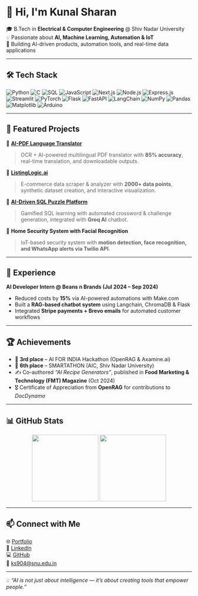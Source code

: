 # 👋 Hi, I'm Kunal Sharan  

🎓 B.Tech in **Electrical & Computer Engineering** @ Shiv Nadar University  
💡 Passionate about **AI, Machine Learning, Automation & IoT**  
🚀 Building AI-driven products, automation tools, and real-time data applications  

---

## 🛠️ Tech Stack  

![Python](https://img.shields.io/badge/Python-3776AB?style=for-the-badge&logo=python&logoColor=white)  ![C](https://img.shields.io/badge/C-00599C?style=for-the-badge&logo=c&logoColor=white)  ![SQL](https://img.shields.io/badge/SQL-4479A1?style=for-the-badge&logo=mysql&logoColor=white)  ![JavaScript](https://img.shields.io/badge/JavaScript-F7DF1E?style=for-the-badge&logo=javascript&logoColor=black)  ![Next.js](https://img.shields.io/badge/Next.js-000000?style=for-the-badge&logo=nextdotjs&logoColor=white)  ![Node.js](https://img.shields.io/badge/Node.js-339933?style=for-the-badge&logo=nodedotjs&logoColor=white)  ![Express.js](https://img.shields.io/badge/Express.js-000000?style=for-the-badge&logo=express&logoColor=white)  ![Streamlit](https://img.shields.io/badge/Streamlit-FF4B4B?style=for-the-badge&logo=streamlit&logoColor=white)  ![PyTorch](https://img.shields.io/badge/PyTorch-EE4C2C?style=for-the-badge&logo=pytorch&logoColor=white)  ![Flask](https://img.shields.io/badge/Flask-000000?style=for-the-badge&logo=flask&logoColor=white)  ![FastAPI](https://img.shields.io/badge/FastAPI-009688?style=for-the-badge&logo=fastapi&logoColor=white)  ![LangChain](https://img.shields.io/badge/LangChain-2C2C2C?style=for-the-badge&logo=chainlink&logoColor=white)  ![NumPy](https://img.shields.io/badge/NumPy-013243?style=for-the-badge&logo=numpy&logoColor=white)  ![Pandas](https://img.shields.io/badge/Pandas-150458?style=for-the-badge&logo=pandas&logoColor=white)  ![Matplotlib](https://img.shields.io/badge/Matplotlib-005571?style=for-the-badge&logo=plotly&logoColor=white)  ![Arduino](https://img.shields.io/badge/Arduino-00979D?style=for-the-badge&logo=arduino&logoColor=white)  

---

## 🌟 Featured Projects  

🔹 [**AI-PDF Language Translator**](https://github.com/Kunal-sharan/pdf-text-_to_txt_converter)  
> OCR + AI-powered multilingual PDF translator with **85% accuracy**, real-time translation, and downloadable outputs.  

🔹 [**ListingLogic.ai**](https://github.com/Kunal-sharan/Walmart_sparkathon)  
> E-commerce data scraper & analyzer with **2000+ data points**, synthetic dataset creation, and interactive visualization.  

🔹 [**AI-Driven SQL Puzzle Platform**](https://github.com/Kunal-sharan/Sql_puzzle_playground)  
> Gamified SQL learning with automated crossword & challenge generation, integrated with **Groq AI** chatbot.  

🔹 **Home Security System with Facial Recognition**  
> IoT-based security system with **motion detection, face recognition, and WhatsApp alerts via Twilio API**.  

---

## 💼 Experience  

**AI Developer Intern @ Beans n Brands (Jul 2024 – Sep 2024)**  
- Reduced costs by **15%** via AI-powered automations with Make.com  
- Built a **RAG-based chatbot system** using Langchain, ChromaDB & Flask  
- Integrated **Stripe payments + Brevo emails** for automated customer workflows  

---

## 🏆 Achievements  

- 🥉 **3rd place** – AI FOR INDIA Hackathon (OpenRAG & Axamine.ai)  
- 🏅 **6th place** – SMARTATHON (AIC, Shiv Nadar University)  
- ✍️ Co-authored *“AI Recipe Generators”*, published in **Food Marketing & Technology (FMT) Magazine** (Oct 2024)  
- 🎖️ Certificate of Appreciation from **OpenRAG** for contributions to *DocDynamo*  

---

## 📊 GitHub Stats  

<p align="center">
  <img src="https://github-readme-stats.vercel.app/api?username=Kunal-sharan&show_icons=true&theme=tokyonight&hide_border=true" height="180px"/>
  <img src="https://github-readme-stats.vercel.app/api/top-langs/?username=Kunal-sharan&layout=compact&theme=tokyonight&hide_border=true" height="180px"/>
</p>

---

## 📫 Connect with Me  

🌐 [Portfolio](https://kunalsharan-ai-showcase.lovable.app)  
💼 [LinkedIn](https://www.linkedin.com/in/kunal-sharan-4b018a260/)  
💻 [GitHub](https://github.com/Kunal-sharan)  
📧 ks904@snu.edu.in  

---

💡 *“AI is not just about intelligence — it’s about creating tools that empower people.”*  

